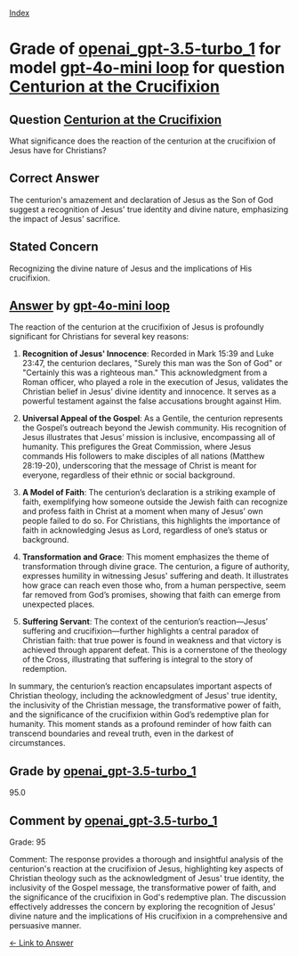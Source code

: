 
[Index](../../../../index.md)
# Grade of [openai_gpt-3.5-turbo_1](../../../grading_models/openai_gpt-3.5-turbo_1.md) for model [gpt-4o-mini loop](../../../answering_models/gpt-4o-mini_loop.md) for question [Centurion at the Crucifixion](../../../questions/Centurion_at_the_Crucifixion.md)

## Question [Centurion at the Crucifixion](../../../questions/Centurion_at_the_Crucifixion.md)
What significance does the reaction of the centurion at the crucifixion of Jesus have for Christians?

## Correct Answer
The centurion's amazement and declaration of Jesus as the Son of God suggest a recognition of Jesus' true identity and divine nature, emphasizing the impact of Jesus' sacrifice.

## Stated Concern
Recognizing the divine nature of Jesus and the implications of His crucifixion.

## [Answer](../Centurion_at_the_Crucifixion.md) by [gpt-4o-mini loop](../../../answering_models/gpt-4o-mini_loop.md)
The reaction of the centurion at the crucifixion of Jesus is profoundly significant for Christians for several key reasons:

1. **Recognition of Jesus' Innocence**: Recorded in Mark 15:39 and Luke 23:47, the centurion declares, "Surely this man was the Son of God" or "Certainly this was a righteous man." This acknowledgment from a Roman officer, who played a role in the execution of Jesus, validates the Christian belief in Jesus’ divine identity and innocence. It serves as a powerful testament against the false accusations brought against Him.

2. **Universal Appeal of the Gospel**: As a Gentile, the centurion represents the Gospel’s outreach beyond the Jewish community. His recognition of Jesus illustrates that Jesus’ mission is inclusive, encompassing all of humanity. This prefigures the Great Commission, where Jesus commands His followers to make disciples of all nations (Matthew 28:19-20), underscoring that the message of Christ is meant for everyone, regardless of their ethnic or social background.

3. **A Model of Faith**: The centurion’s declaration is a striking example of faith, exemplifying how someone outside the Jewish faith can recognize and profess faith in Christ at a moment when many of Jesus’ own people failed to do so. For Christians, this highlights the importance of faith in acknowledging Jesus as Lord, regardless of one’s status or background.

4. **Transformation and Grace**: This moment emphasizes the theme of transformation through divine grace. The centurion, a figure of authority, expresses humility in witnessing Jesus' suffering and death. It illustrates how grace can reach even those who, from a human perspective, seem far removed from God’s promises, showing that faith can emerge from unexpected places.

5. **Suffering Servant**: The context of the centurion’s reaction—Jesus’ suffering and crucifixion—further highlights a central paradox of Christian faith: that true power is found in weakness and that victory is achieved through apparent defeat. This is a cornerstone of the theology of the Cross, illustrating that suffering is integral to the story of redemption.

In summary, the centurion’s reaction encapsulates important aspects of Christian theology, including the acknowledgment of Jesus' true identity, the inclusivity of the Christian message, the transformative power of faith, and the significance of the crucifixion within God’s redemptive plan for humanity. This moment stands as a profound reminder of how faith can transcend boundaries and reveal truth, even in the darkest of circumstances.

## Grade by [openai_gpt-3.5-turbo_1](../../../grading_models/openai_gpt-3.5-turbo_1.md)
95.0

## Comment by [openai_gpt-3.5-turbo_1](../../../grading_models/openai_gpt-3.5-turbo_1.md)
Grade: 95

Comment: The response provides a thorough and insightful analysis of the centurion's reaction at the crucifixion of Jesus, highlighting key aspects of Christian theology such as the acknowledgment of Jesus' true identity, the inclusivity of the Gospel message, the transformative power of faith, and the significance of the crucifixion in God's redemptive plan. The discussion effectively addresses the concern by exploring the recognition of Jesus' divine nature and the implications of His crucifixion in a comprehensive and persuasive manner.

[&lt;- Link to Answer](../Centurion_at_the_Crucifixion.md)
